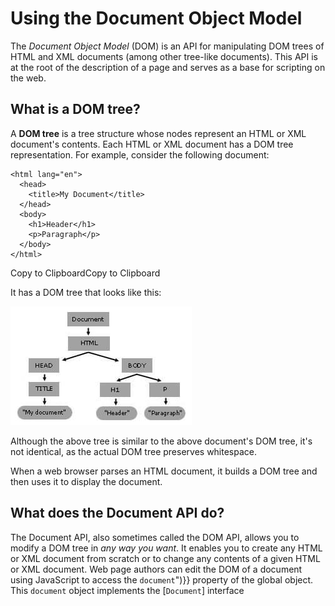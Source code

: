 
# Using the Document Object Model

The  _Document Object Model_  (DOM) is an API for manipulating DOM trees of HTML and XML documents (among other tree-like documents). This API is at the root of the description of a page and serves as a base for scripting on the web.

## What is a DOM tree?

A  **DOM tree**  is a  tree structure  whose nodes represent an HTML or XML document's contents. Each HTML or XML document has a DOM tree representation. For example, consider the following document:

```
<html lang="en">
  <head>
    <title>My Document</title>
  </head>
  <body>
    <h1>Header</h1>
    <p>Paragraph</p>
  </body>
</html>

```

Copy to ClipboardCopy to Clipboard

It has a DOM tree that looks like this:

![The DOM as a tree-like representation of a document that has a root and node elements containing content](https://github.com/freelancres/Advanced_JS/blob/main/DOM/using_the_w3c_dom_level_1_core-doctree.jpg)

Although the above tree is similar to the above document's DOM tree, it's not identical, as  the actual DOM tree preserves whitespace.

When a web browser parses an HTML document, it builds a DOM tree and then uses it to display the document.

## What does the Document API do?

The Document API, also sometimes called the DOM API, allows you to modify a DOM tree in  _any way you want_. It enables you to create any HTML or XML document from scratch or to change any contents of a given HTML or XML document. Web page authors can edit the DOM of a document using JavaScript to access the  `document`")}} property of the global object. This  `document`  object implements the  [`Document`] interface
